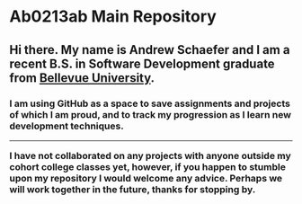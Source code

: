 <h1>Ab0213ab Main Repository</h1>
<h2>Hi there. My name is Andrew Schaefer and I am a recent B.S. in Software Development graduate from <a href="https://www.bellevue.edu/?ab=b" target="_blank">Bellevue University</a>.</h2>

<h3>I am using GitHub as a space to save assignments and projects of which I am proud, and to track my progression as I learn 
new development techniques. 
  
 <hr>

I have not collaborated on any projects with anyone outside my cohort college classes yet, however, if you happen to stumble upon my repository I
would welcome any advice. Perhaps we will work together in the future, thanks for stopping by.</h3>
